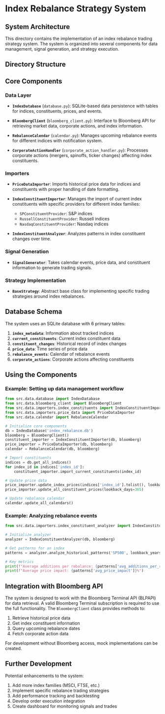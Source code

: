 # Index Rebalance Strategy System

## System Architecture

This directory contains the implementation of an index rebalance trading strategy system. The system is organized into several components for data management, signal generation, and strategy execution.

## Directory Structure

## Core Components

### Data Layer

- **`IndexDatabase`** (`database.py`): SQLite-based data persistence with tables for indices, constituents, prices, and events.
  
- **`BloombergClient`** (`bloomberg_client.py`): Interface to Bloomberg API for retrieving market data, corporate actions, and index information.
  
- **`RebalanceCalendar`** (`calendar.py`): Manages upcoming rebalance events for different indices with notification system.
  
- **`CorporateActionHandler`** (`corporate_action_handler.py`): Processes corporate actions (mergers, spinoffs, ticker changes) affecting index constituents.

### Importers

- **`PriceDataImporter`**: Imports historical price data for indices and constituents with proper handling of date formatting.
  
- **`IndexConstituentImporter`**: Manages the import of current index constituents with specific providers for different index families:
  - `SPConstituentProvider`: S&P indices
  - `RussellConstituentProvider`: Russell indices
  - `NasdaqConstituentProvider`: Nasdaq indices
  
- **`IndexConstituentAnalyzer`**: Analyzes patterns in index constituent changes over time.

### Signal Generation

- **`SignalGenerator`**: Takes calendar events, price data, and constituent information to generate trading signals.

### Strategy Implementation

- **`BaseStrategy`**: Abstract base class for implementing specific trading strategies around index rebalances.

## Database Schema

The system uses an SQLite database with 6 primary tables:

1. **`index_metadata`**: Information about tracked indices
2. **`current_constituents`**: Current index constituent data
3. **`constituent_changes`**: Historical record of index changes
4. **`price_data`**: Time series of price data
5. **`rebalance_events`**: Calendar of rebalance events
6. **`corporate_actions`**: Corporate actions affecting constituents

## Using the Components

### Example: Setting up data management workflow 

```python
from src.data.database import IndexDatabase
from src.data.bloomberg_client import BloombergClient
from src.data.importers.index_constituents import IndexConstituentImporter
from src.data.importers.price_data import PriceDataImporter
from src.data.calendar import RebalanceCalendar

# Initialize core components
db = IndexDatabase('index_rebalance.db')
bloomberg = BloombergClient()
constituent_importer = IndexConstituentImporter(db, bloomberg)
price_importer = PriceDataImporter(db, bloomberg)
calendar = RebalanceCalendar(db, bloomberg)

# Import constituents
indices = db.get_all_indices()
for index_id in indices['index_id']:
    constituent_importer.import_current_constituents(index_id)

# Update price data
price_importer.update_index_prices(indices['index_id'].tolist(), lookback_days=365)
price_importer.update_all_constituent_prices(lookback_days=365)

# Update rebalance calendar
calendar.update_all_calendars()
```

### Example: Analyzing rebalance events

```python
from src.data.importers.index_constituent_analyzer import IndexConstituentAnalyzer

# Initialize analyzer
analyzer = IndexConstituentAnalyzer(db, bloomberg)

# Get patterns for an index
patterns = analyzer.analyze_historical_patterns('SP500', lookback_years=3)

# Key metrics
print(f"Average additions per rebalance: {patterns['avg_additions_per_rebalance']}")
print(f"Average price impact: {patterns['avg_price_impact']}%")
```

## Integration with Bloomberg API

The system is designed to work with the Bloomberg Terminal API (BLPAPI) for data retrieval. A valid Bloomberg Terminal subscription is required to use the full functionality. The `BloombergClient` class provides methods to:

1. Retrieve historical price data
2. Get index constituent information
3. Query upcoming rebalance dates
4. Fetch corporate action data

For development without Bloomberg access, mock implementations can be created.

## Further Development

Potential enhancements to the system:

1. Add more index families (MSCI, FTSE, etc.)
2. Implement specific rebalance trading strategies
3. Add performance tracking and backtesting
4. Develop order execution integration
5. Create dashboard for monitoring signals and trades
